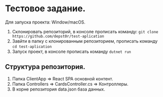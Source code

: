 # Тестовое задание.
Для запуска проекта: Window/macOS.
1. Склонировать репозиторий, в консоле прописать команду: `git clone https://github.com/depst0r/test-aplication`
2. Завйти в папку с клонированным репозиторием, прописать команду  `cd test-aplication`
3. Запуск проект, в консоле прописать команду `dutnet run`


## Структура репозитория.
1. Папка ClientApp => React SPA основной контент.
2. Папка Сontrollers => CardsController.cs => Контроллеры.
3. В корне репозитория data.json база данных. 

